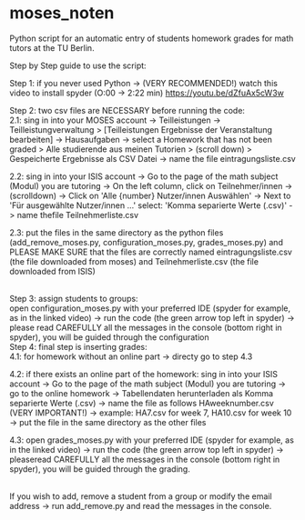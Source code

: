 # moses_noten
Python script for an automatic entry of students homework grades for math tutors at the TU Berlin. <br/>

Step by Step guide to use the script:<br/>

Step 1: if you never used Python -> (VERY RECOMMENDED!) watch this video to install spyder (O:00 -> 2:22 min) https://youtu.be/dZfuAx5cW3w  


Step 2: two csv files are NECESSARY before running the code:<br/>
2.1: sing in into your MOSES account -> Teilleistungen -> Teilleistungverwaltung > [Teilleistungen Ergebnisse der Veranstaltung bearbeiten] -> Hausaufgaben -> select a Homework that has not been graded > Alle studierende aus meinen Tutorien > (scroll down) > Gespeicherte Ergebnisse als CSV Datei -> name the file eintragungsliste.csv
    
2.2: sing in into your ISIS account -> Go to the page of the math subject (Modul) you are tutoring -> On the left column, click on Teilnehmer/innen -> (scrolldown) -> Click on 'Alle {number} Nutzer/innen Auswählen' -> Next to 'Für ausgewählte Nutzer/innen …' select: 'Komma separierte Werte (.csv)' -> name thefile Teilnehmerliste.csv

2.3: put the files in the same directory as the python files (add_remove_moses.py, configuration_moses.py, grades_moses.py) and PLEASE MAKE SURE that the files are correctly named eintragungsliste.csv (the file downloaded from moses) and Teilnehmerliste.csv (the file downloaded from ISIS) 

<br/>
Step 3: assign students to groups:<br/>
open configuration_moses.py with your preferred IDE (spyder for example, as in the linked video) -> run the code (the green arrow top left in spyder) -> please read CAREFULLY all the messages in the console (bottom right in spyder), you will be guided through the configuration 

<br/>
Step 4: final step is inserting grades:<br/>
4.1: for homework without an online part -> directy go to step 4.3

4.2: if there exists an online part of the homework: sing in into your ISIS account -> Go to the page of the math subject (Modul) you are tutoring -> go to the online homework -> Tabellendaten herunterladen als Komma separierte Werte (.csv) -> name the file as follows HAweeknumber.csv (VERY IMPORTANT!) -> example: HA7.csv for week 7, HA10.csv for week 10 -> put the file in the same directory as the other files   

4.3: open grades_moses.py with your preferred IDE (spyder for example, as in the linked video) -> run the code (the green arrow top left in spyder) -> pleaseread CAREFULLY all the messages in the console (bottom right in spyder), you will be guided through the grading.  
 
<br/>
If you wish to add, remove a student from a group or modify the email address -> run add_remove.py and read the messages in the console. 
